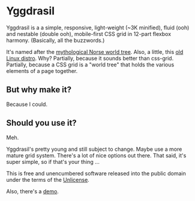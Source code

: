 # Yggdrasil
Yggdrasil is a a simple, responsive, light-weight (~3K minified), fluid (ooh)
and nestable (double ooh), mobile-first CSS grid in 12-part flexbox harmony.
(Basically, all the buzzwords.)

It's named after the [mythological Norse world tree](https://en.wikipedia.org/wiki/Yggdrasil).
Also, a little, this [old Linux distro](https://en.wikipedia.org/wiki/Yggdrasil_Linux/GNU/X).
Why? Partially, because it sounds better than css-grid. Partially,
because a CSS grid is a "world tree" that holds the various elements of
a page together.

## But why make it?
Because I could.

## Should you use it?
Meh.

Yggdrasil's pretty young and still subject to change. Maybe use a more
mature grid system. There's a lot of nice options out there. That said,
it's super simple, so if that's your thing ...

This is free and unencumbered software released into the public domain
under the terms of the [Unlicense](http://unlicense.org).

Also, there's a [demo](http://www.sometimes-i.com/code/yggdrasil/demo.html).
